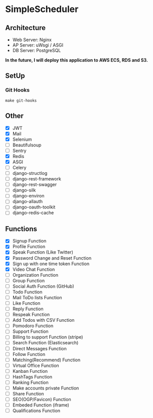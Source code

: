# SimpleScheduler
## Architecture
- Web Server: Nginx
- AP Server: uWsgi / ASGI
- DB Server: PostgreSQL

**In the future, I will deploy this application to AWS ECS, RDS and S3.**

## SetUp
### Git Hooks
```
make git-hooks
```

## Other
- [x] JWT
- [x] Mail
- [x] Selenium
- [ ] Beautifulsoup
- [ ] Sentry
- [x] Redis
- [x] ASGI
- [ ] Celery
- [ ] django-structlog
- [ ] django-rest-framework
- [ ] django-rest-swagger
- [ ] django-silk
- [ ] django-environ
- [ ] django-allauth
- [ ] django-oauth-toolkit
- [ ] django-redis-cache

## Functions
- [x] Signup Function
- [x] Profile Function
- [x] Speak Function (Like Twitter)
- [x] Password Change and Reset Function
- [x] Sign up with one time token Function
- [x] Video Chat Function
- [ ] Organization Function
- [ ] Group Function
- [ ] Social Auth Function (GitHub)
- [ ] Todo Function
- [ ] Mail ToDo lists Function
- [ ] Like Function
- [ ] Reply Function
- [ ] Respeak Function
- [ ] Add Todos with CSV Function
- [ ] Pomodoro Function
- [ ] Support Function
- [ ] Billing to support Function (stripe)
- [ ] Search Function (Elasticsearch)
- [ ] Direct Messages Function
- [ ] Follow Function
- [ ] Matching(Recommend) Function
- [ ] Virtual Office Function
- [ ] Kanban Function
- [ ] HashTags Function
- [ ] Ranking Function
- [ ] Make accounts private Function
- [ ] Share Function
- [ ] SEO(OGP/Favicon) Function
- [ ] Embeded Function (iframe)
- [ ] Qualifications Function
